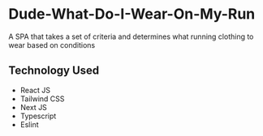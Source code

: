 # Dude-What-Do-I-Wear-On-My-Run

A SPA that takes a set of criteria and determines what running clothing to wear based on conditions

## Technology Used

- React JS
- Tailwind CSS
- Next JS
- Typescript
- Eslint
